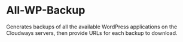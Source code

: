 # All-WP-Backup
Generates backups of all the available WordPress applications on the Cloudways servers, then provide URLs for each backup to download. 
